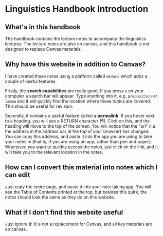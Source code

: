 # Linguistics Handbook Introduction

## What's in this handbook

The handbook contains the lecture notes to accompany the linguistics lectures. The lecture notes are also on canvas, and this handbook is not designed to replace Canvas materials.

## Why have this website in addition to Canvas?

I have created these notes using a platform called `mkdocs` which adds a couple of useful features.

Firstly, the **search capabilities** are really good. If you press `s` on your computer a search bar will appear. Type anything into it, e.g. `preposition` or `lemma` and it will quickly find the location where these topics are covered. This should be useful for revision.

Secondly, it contains a useful feature called a **permalink**. If you hover next to a heading, you will see a RETURN character (&#182;). Click on this, and the heading will move to the top of the screen. You will notice that the "url" (i.e. the address in the address  bar at the top of your browser) has changed. You can copy this address, and paste it into the app you are using to take your notes in (that is, if you are using an app, rather than pen and paper). Whenever, you want to quickly access the notes, just click on the link, and it will take you to the relevant location in the notes.

## How can I convert this material into notes which I can edit

Just copy the entire page, and paste it into your note taking app. You will see the Table of Contents printed at the top, but besides this quirk, the notes should look the same as they do on this website.

## What if I don't find this website useful

Just ignore it! It is not a replacement for Canvas, and all key materials are on canvas.

